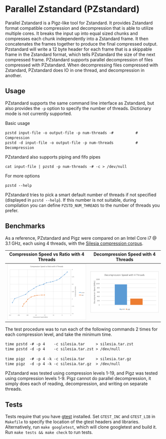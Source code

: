 # Parallel Zstandard (PZstandard)

Parallel Zstandard is a Pigz-like tool for Zstandard.
It provides Zstandard format compatible compression and decompression that is able to utilize multiple cores.
It breaks the input up into equal sized chunks and compresses each chunk independently into a Zstandard frame.
It then concatenates the frames together to produce the final compressed output.
Pzstandard will write a 12 byte header for each frame that is a skippable frame in the Zstandard format, which tells PZstandard the size of the next compressed frame.
PZstandard supports parallel decompression of files compressed with PZstandard.
When decompressing files compressed with Zstandard, PZstandard does IO in one thread, and decompression in another.

## Usage

PZstandard supports the same command line interface as Zstandard, but also provides the `-p` option to specify the number of threads.
Dictionary mode is not currently supported.

Basic usage

    pzstd input-file -o output-file -p num-threads -#          # Compression
    pzstd -d input-file -o output-file -p num-threads          # Decompression

PZstandard also supports piping and fifo pipes

    cat input-file | pzstd -p num-threads -# -c > /dev/null

For more options

    pzstd --help

PZstandard tries to pick a smart default number of threads if not specified (displayed in `pzstd --help`).
If this number is not suitable, during compilation you can define `PZSTD_NUM_THREADS` to the number of threads you prefer.

## Benchmarks

As a reference, PZstandard and Pigz were compared on an Intel Core i7 @ 3.1 GHz, each using 4 threads, with the [Silesia compression corpus](https://sun.aei.polsl.pl//~sdeor/index.php?page=silesia).

Compression Speed vs Ratio with 4 Threads | Decompression Speed with 4 Threads
------------------------------------------|-----------------------------------
![Compression Speed vs Ratio](images/Cspeed.png "Compression Speed vs Ratio") | ![Decompression Speed](images/Dspeed.png "Decompression Speed")

The test procedure was to run each of the following commands 2 times for each compression level, and take the minimum time.

    time pzstd -# -p 4    -c silesia.tar     > silesia.tar.zst
    time pzstd -d -p 4    -c silesia.tar.zst > /dev/null

    time pigz  -# -p 4 -k -c silesia.tar     > silesia.tar.gz
    time pigz  -d -p 4 -k -c silesia.tar.gz  > /dev/null

PZstandard was tested using compression levels 1-19, and Pigz was tested using compression levels 1-9.
Pigz cannot do parallel decompression, it simply does each of reading, decompression, and writing on separate threads.

## Tests

Tests require that you have [gtest](https://github.com/google/googletest) installed.
Set `GTEST_INC` and `GTEST_LIB` in `Makefile` to specify the location of the gtest headers and libraries.
Alternatively, run `make googletest`, which will clone googletest and build it.
Run `make tests && make check` to run tests.
